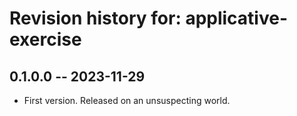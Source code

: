 # Revision history for: applicative-exercise

## 0.1.0.0 -- 2023-11-29

* First version. Released on an unsuspecting world.

